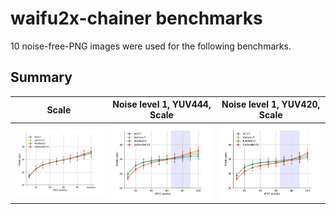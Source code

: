 # waifu2x-chainer benchmarks

10 noise-free-PNG images were used for the following benchmarks.

## Summary

|Scale|Noise level 1, YUV444, Scale|Noise level 1, YUV420, Scale|
|:---:|:---:|:---:|
|![](images/scale.png)|![](images/noise1_444_scale.png)|![](images/noise1_420_scale.png)|

